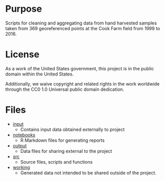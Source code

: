 # Purpose

Scripts for cleaning and aggregating data from hand harvested samples taken from 369 georeferenced points at the Cook Farm field from 1999 to 2016.

# License

As a work of the United States government, this project is in the public domain within the United States.

Additionally, we waive copyright and related rights in the work worldwide through the CC0 1.0 Universal public domain dedication.

# Files

* [input](input)
  * Contains input data obtained externally to project
* [notebooks](notebooks)
  * R Markdown files for generating reports
* [output](output)
  * Data files for sharing external to the project
* [src](src)
  * Source files, scripts and functions
* [working](working)
  * Generated data not intended to be shared outside of the project.